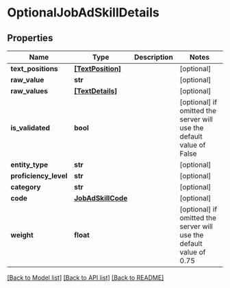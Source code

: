 # OptionalJobAdSkillDetails


## Properties
Name | Type | Description | Notes
------------ | ------------- | ------------- | -------------
**text_positions** | [**[TextPosition]**](TextPosition.md) |  | [optional] 
**raw_value** | **str** |  | [optional] 
**raw_values** | [**[TextDetails]**](TextDetails.md) |  | [optional] 
**is_validated** | **bool** |  | [optional]  if omitted the server will use the default value of False
**entity_type** | **str** |  | [optional] 
**proficiency_level** | **str** |  | [optional] 
**category** | **str** |  | [optional] 
**code** | [**JobAdSkillCode**](JobAdSkillCode.md) |  | [optional] 
**weight** | **float** |  | [optional]  if omitted the server will use the default value of 0.75

[[Back to Model list]](../README.md#documentation-for-models) [[Back to API list]](../README.md#documentation-for-api-endpoints) [[Back to README]](../README.md)



